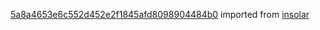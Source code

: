 [5a8a4653e6c552d452e2f1845afd8098904484b0](https://github.com/insolar/insolar/commit/5a8a4653e6c552d452e2f1845afd8098904484b0) imported from [insolar](https://github.com/insolar/insolar)
